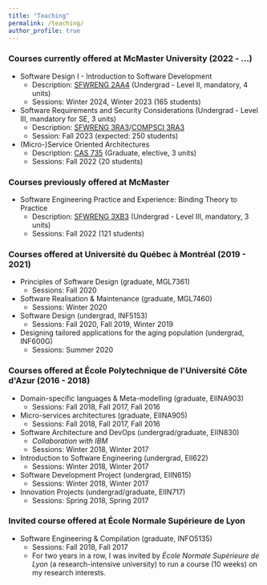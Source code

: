 ```yaml
---
title: "Teaching"
permalink: /teaching/
author_profile: true
---
```


### Courses currently offered at McMaster University (2022 - ...)

  - Software Design I - Introduction to Software Development
    - Description: [SFWRENG 2AA4](https://academiccalendars.romcmaster.ca/preview_course_nopop.php?catoid=44&coid=228791) (Undergrad - Level II, mandatory, 4 units)
    - Sessions: Winter 2024, Winter 2023 (165 students)
  - Software Requirements and Security Considerations (Undergrad - Level III, mandatory for SE, 3 units)
    - Description: [SFWRENG 3RA3](http://academiccalendars.romcmaster.ca/preview_course_nopop.php?catoid=47&coid=241338&)/[COMPSCI 3RA3](http://academiccalendars.romcmaster.ca/preview_course_nopop.php?catoid=47&coid=240350) 
    - Session: Fall 2023 (expected: 250 students)
  - (Micro-)Service Oriented Architectures
    - Description: [CAS 735](https://academiccalendars.romcmaster.ca/preview_course_nopop.php?catoid=46&coid=243261&) (Graduate, elective, 3 units)
    - Sessions: Fall 2022 (20 students)

### Courses previously offered at McMaster

  - Software Engineering Practice and Experience: Binding Theory to Practice
    - Description: [SFWRENG 3XB3](https://academiccalendars.romcmaster.ca/preview_course_nopop.php?catoid=44&coid=230536) (Undergrad - Level III, mandatory, 3 units)
    - Sessions: Fall 2022 (121 students)


### Courses offered at Université du Québec à Montréal (2019 - 2021)

  - Principles of Software Design (graduate, MGL7361)
    - Sessions: Fall 2020
  - Software Realisation & Maintenance (graduate, MGL7460)
    - Sessions: Winter 2020
  - Software Design (undergrad, INF5153)
    - Sessions: Fall 2020, Fall 2019, Winter 2019
  - Designing tailored applications for the aging population (undergrad, INF600G)
    - Sessions: Summer 2020

### Courses offered at École Polytechnique de l'Université Côte d'Azur (2016 - 2018)
  
  - Domain-specific languages & Meta-modelling (graduate, EIINA903)
    - Sessions: Fall 2018, Fall 2017, Fall 2016
  - Micro-services architectures (graduate, EIINA905)
    - Sessions: Fall 2018, Fall 2017, Fall 2016 
  - Software Architecture and DevOps (undergrad/graduate, EIIN830)
    - _Collaboration with IBM_
    - Sessions: Winter 2018, Winter 2017 
  - Introduction to Software Engineering (undergrad, EII622)
    - Sessions: Winter 2018, Winter 2017
  - Software Development Project (undergrad, EIIN615)
    - Sessions: Winter 2018, Winter 2017
  - Innovation Projects (undergrad/graduate, EIIN717)
    - Sessions: Spring 2018, Spring 2017 

### Invited course offered at École Normale Supérieure de Lyon

  - Software Engineering & Compilation (graduate, INFO5135)
    - Sessions: Fall 2018, Fall 2017
    - For two years in a row, I was invited by _École Normale Supérieure de Lyon_ (a research-intensive university) to run a course (10 weeks) on my research interests.
